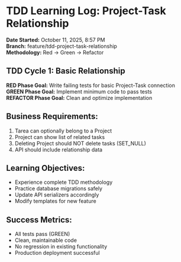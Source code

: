 # TDD Learning Log: Project-Task Relationship
**Date Started:** October 11, 2025, 8:57 PM  
**Branch:** feature/tdd-project-task-relationship  
**Methodology:** Red → Green → Refactor  

## TDD Cycle 1: Basic Relationship
**RED Phase Goal:** Write failing tests for basic Project-Task connection
**GREEN Phase Goal:** Implement minimum code to pass tests  
**REFACTOR Phase Goal:** Clean and optimize implementation

## Business Requirements:
1. Tarea can optionally belong to a Project
2. Project can show list of related tasks
3. Deleting Project should NOT delete tasks (SET_NULL)
4. API should include relationship data

## Learning Objectives:
- Experience complete TDD methodology
- Practice database migrations safely
- Update API serializers accordingly
- Modify templates for new feature

## Success Metrics:
- All tests pass (GREEN)
- Clean, maintainable code
- No regression in existing functionality
- Production deployment successful
